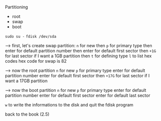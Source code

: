 Partitioning

* root
* swap
* boot

`sudo su -`
`fdisk /dev/sda`

--> first, let's create swap partition:
`n` for new
then `p` for primary type
then enter for default partition number
then enter for default first sector
then `+1G` for last sector if I want a 1GB partition
then `t` for defining type
`l` to list hex codes
hex code for swap is 82

--> now the root partition
`n` for new
`p` for primary type
enter for default partition number
enter for default first sector
then `+17G` for last sector if I want a 17GB partition

--> now the boot partition
`n` for new
`p` for primary type
enter for default partition number
enter for default first sector
enter for default last sector

`w` to write the informations to the disk and quit the fdisk program

back to the book (2.5)